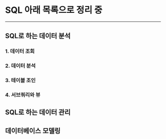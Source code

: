# SQL 아래 목록으로 정리 중
********************
## SQL로 하는 데이터 분석
### 1. 데이터 조회 
### 2. 데이터 분석
### 3. 테이블 조인
### 4. 서브쿼리와 뷰

## SQL로 하는 데이터 관리

## 데이터베이스 모델링